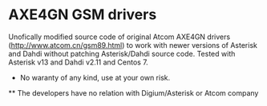# AXE4GN GSM drivers 
 Unofically modified source code of original Atcom AXE4GN drivers (http://www.atcom.cn/gsm89.html) to work with newer versions of Asterisk and  Dahdi without patching Asterisk/Dahdi source code.
Tested with Asterisk v13 and Dahdi v2.11 and Centos 7.

* No waranty of any kind, use at your own risk.

** The developers have no relation with Digium/Asterisk or Atcom company


